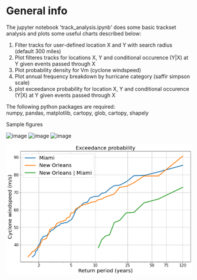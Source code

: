 # General info

The jupyter notebook 'track_analysis.ipynb' does some basic trackset analysis and plots some useful charts described below:

1. Filter tracks for user-defined location X and Y with search radius (default 300 miles)
2. Plot filteres tracks for locations X, Y and conditional occurence (Y|X) at Y given events passed through X
3. Plot probability density for Vm (cyclone windspeed)
4. Plot annual frequency breakdown by hurricane category (saffir simpson scale)
5. plot exceedance probability for location X, Y and conditional occurence (Y|X) at Y given events passed through X 

The following python packages are required:<br>
numpy,
pandas,
matplotlib,
cartopy,
glob,
cartopy,
shapely

Sample figures

<img width="320" alt="image" src="https://github.com/ballu1989/trackset_sample/assets/101061063/6f565fa7-f303-4461-b3b5-2c86e57b0b71">
<img width="320" alt="image" src="https://github.com/ballu1989/trackset_sample/assets/101061063/dfb7a6b6-750f-4a2a-9137-b0a07a6e4653">
<img width="320" alt="image" src="https://github.com/ballu1989/trackset_sample/assets/101061063/bfe5b1ab-00e2-479d-a0c3-f45a0f8330e4">


![alt text](image.png)